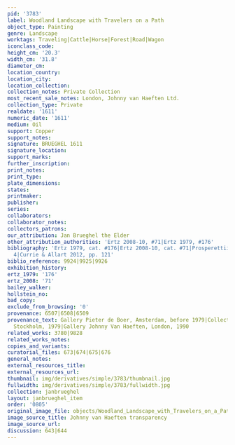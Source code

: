 ```yaml
---
pid: '3783'
label: Woodland Landscape with Travelers on a Path
object_type: Painting
genre: Landscape
worktags: Traveling|Cattle|Horse|Forest|Road|Wagon
iconclass_code:
height_cm: '20.3'
width_cm: '31.8'
diameter_cm:
location_country:
location_city:
location_collection:
collection_notes: Private Collection
most_recent_sale_notes: London, Johnny van Haeften Ltd.
collection_type: Private
realdate: '1611'
numeric_date: '1611'
medium: Oil
support: Copper
support_notes:
signature: BRUEGHEL 1611
signature_location:
support_marks:
further_inscription:
print_notes:
print_type:
plate_dimensions:
states:
printmaker:
publisher:
series:
collaborators:
collaborator_notes:
collectors_patrons:
our_attribution: Jan Brueghel the Elder
other_attribution_authorities: 'Ertz 2008-10, #71|Ertz 1979, #176'
bibliography: 'Ertz 1979, cat. #176|Ertz 2008-10, cat. #71|Prosperettii 2009, pp.
  4|Currie & Allart 2012, pp. 121'
biblio_reference: 9924|9925|9926
exhibition_history:
ertz_1979: '176'
ertz_2008: '71'
bailey_walker:
hollstein_no:
bad_copy:
exclude_from_browsing: '0'
provenance: 6507|6508|6509
provenance_text: Gallery Pieter de Boer, Amsterdam, before 1979|Collection Einar Perman,
  Stockholm, 1979|Gallery Johnny Van Haeften, London, 1990
related_works: 3780|9828
related_works_notes:
copies_and_variants:
curatorial_files: 673|674|675|676
general_notes:
external_resources_title:
external_resources_url:
thumbnail: img/derivatives/simple/3783/thumbnail.jpg
fullwidth: img/derivatives/simple/3783/fullwidth.jpg
collection: janbrueghel
layout: janbrueghel_item
order: '0805'
original_image_file: objects/Woodland_Landscape_with_Travelers_on_a_Path.jpg
image_source_title: Johnny van Haeften transparency
image_source_url:
discussion: 643|644
---
```

